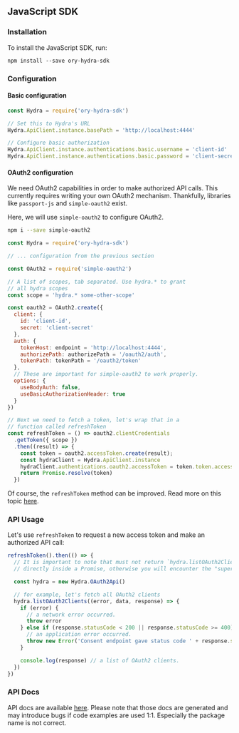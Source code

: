 ## JavaScript SDK

### Installation

To install the JavaScript SDK, run:

```
npm install --save ory-hydra-sdk
```

### Configuration

#### Basic configuration

```js
const Hydra = require('ory-hydra-sdk')

// Set this to Hydra's URL
Hydra.ApiClient.instance.basePath = 'http://localhost:4444'

// Configure basic authorization
Hydra.ApiClient.instance.authentications.basic.username = 'client-id'
Hydra.ApiClient.instance.authentications.basic.password = 'client-secret'
```

#### OAuth2 configuration

We need OAuth2 capabilities in order to make authorized API
calls. This currently requires writing your own OAuth2 mechanism.
Thankfully, libraries like `passport-js` and `simple-oauth2` exist.

Here, we will use `simple-oauth2` to configure OAuth2.

```sh
npm i --save simple-oauth2
```

```js
const Hydra = require('ory-hydra-sdk')

// ... configuration from the previous section

const OAuth2 = require('simple-oauth2')

// A list of scopes, tab separated. Use hydra.* to grant
// all hydra scopes
const scope = 'hydra.* some-other-scope'

const oauth2 = OAuth2.create({
  client: {
    id: 'client-id',
    secret: 'client-secret'
  },
  auth: {
    tokenHost: endpoint = 'http://localhost:4444',
    authorizePath: authorizePath = '/oauth2/auth',
    tokenPath: tokenPath = '/oauth2/token'
  },
  // These are important for simple-oauth2 to work properly.
  options: {
    useBodyAuth: false,
    useBasicAuthorizationHeader: true
  }
})

// Next we need to fetch a token, let's wrap that in a
// function called refreshToken
const refreshToken = () => oauth2.clientCredentials
  .getToken({ scope })
  .then((result) => {
    const token = oauth2.accessToken.create(result);
    const hydraClient = Hydra.ApiClient.instance
    hydraClient.authentications.oauth2.accessToken = token.token.access_token
    return Promise.resolve(token)
  })
```

Of course, the `refreshToken` method can be improved. Read more
on this topic [here](https://github.com/lelylan/simple-oauth2#access-token-object).

### API Usage

Let's use `refreshToken` to request a new access token and make
an authorized API call:

```js
refreshToken().then(() => {
  // It is important to note that must not return `hydra.listOAuth2Clients`
  // directly inside a Promise, otherwise you will encounter the "superagent double callback bug".

  const hydra = new Hydra.OAuth2Api()

  // for example, let's fetch all OAuth2 clients
  hydra.listOAuth2Clients((error, data, response) => {
    if (error) {
      // a network error occurred.
      throw error
    } else if (response.statusCode < 200 || response.statusCode >= 400) {
      // an application error occurred.
      throw new Error('Consent endpoint gave status code ' + response.statusCode + ', but status code 200 was expected.')
    }

    console.log(response) // a list of OAuth2 clients.
  })
})
```

### API Docs

API docs are available [here](https://github.com/ory/hydra/blob/master/sdk/js/hydra/swagger/README.md).
Please note that those docs are generated and may introduce bugs if code examples are used 1:1. Especially
the package name is not correct.
